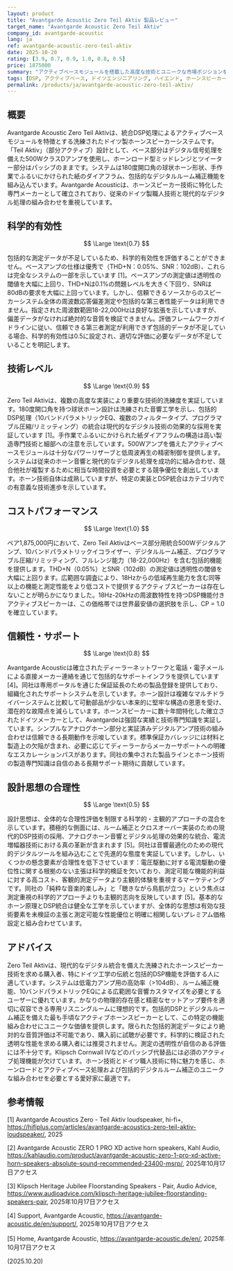 ```yaml
---
layout: product
title: "Avantgarde Acoustic Zero Teil Aktiv 製品レビュー"
target_name: "Avantgarde Acoustic Zero Teil Aktiv"
company_id: avantgarde-acoustic
lang: ja
ref: avantgarde-acoustic-zero-teil-aktiv
date: 2025-10-20
rating: [3.9, 0.7, 0.9, 1.0, 0.8, 0.5]
price: 1875000
summary: "アクティブベースモジュールを搭載した高度な技術とユニークな市場ポジションを持つドイツ製ホーンスピーカーですが、測定の透明性が限られているため評価に制約があります"
tags: [DSP, アクティブベース, ドイツエンジニアリング, ハイエンド, ホーンスピーカー]
permalink: /products/ja/avantgarde-acoustic-zero-teil-aktiv/
---
```

## 概要

Avantgarde Acoustic Zero Teil Aktivは、統合DSP処理によるアクティブベースモジュールを特徴とする洗練されたドイツ製ホーンスピーカーシステムです。「Teil Aktiv」（部分アクティブ）設計として、ベース部分はデジタル信号処理を備えた500WクラスDアンプを使用し、ホーンロード型ミッドレンジとツイーター部分はパッシブのままです。システムは180度開口角の球状ホーン形状、手作業でふるいにかけられた紙のダイアフラム、包括的なデジタルルーム補正機能を組み込んでいます。Avantgarde Acousticは、ホーンスピーカー技術に特化した専門メーカーとして確立されており、従来のドイツ製職人技術と現代的なデジタル処理の組み合わせを重視しています。

## 科学的有効性

$$ \Large \text{0.7} $$

包括的な測定データが不足しているため、科学的有効性を評価することができません。ベースアンプの仕様は優秀で（THD+N：0.05%、SNR：102dB）、これらは完全なシステムの一部を示しています [1]。ベースアンプの測定値は透明性の閾値を大幅に上回り、THD+Nは0.1%の問題レベルを大きく下回り、SNRは80dBの要求を大幅に上回っています。しかし、信頼できるソースからのスピーカーシステム全体の周波数応答偏差測定や包括的な第三者性能データは利用できません。指定された周波数範囲18-22,000Hzは良好な拡張を示していますが、偏差データがなければ絶対的な音質を検証できません。評価フレームワークガイドラインに従い、信頼できる第三者測定が利用できず包括的データが不足している場合、科学的有効性は0.5に設定され、適切な評価に必要なデータが不足していることを明記します。

## 技術レベル

$$ \Large \text{0.9} $$

Zero Teil Aktivは、複数の高度な実装により重要な技術的洗練度を実証しています。180度開口角を持つ球状ホーン設計は洗練された音響工学を示し、包括的DSP処理（10バンドパラメトリックEQ、複数のフィルタータイプ、プログラマブル圧縮/リミッティング）の統合は現代的なデジタル技術の効果的な採用を実証しています [1]。手作業でふるいにかけられた紙ダイアフラムの構造は高い製造専門技術と細部への注意を示しています。500Wアンプを備えたアクティブベースモジュールは十分なパワーリザーブと低周波再生の精密制御を提供します。システムは従来のホーン音響と現代的なデジタル処理を成功的に組み合わせ、競合他社が複製するために相当な時間投資を必要とする競争優位を創出しています。ホーン技術自体は成熟していますが、特定の実装とDSP統合はカテゴリ内での有意義な技術進歩を示しています。

## コストパフォーマンス

$$ \Large \text{1.0} $$

ペア1,875,000円において、Zero Teil Aktivはベース部分用統合500Wデジタルアンプ、10バンドパラメトリックイコライザー、デジタルルーム補正、プログラマブル圧縮/リミッティング、フルレンジ能力（18-22,000Hz）を含む包括的機能を提供します。THD+N（0.05%）とSNR（102dB）の測定値は透明性の閾値を大幅に上回ります。広範囲な調査により、18Hzからの低域再生能力を含む同等以上の機能と測定性能をより低コストで提供するアクティブスピーカーは存在しないことが明らかになりました。18Hz-20kHzの周波数特性を持つDSP機能付きアクティブスピーカーは、この価格帯では世界最安値の選択肢を示し、CP = 1.0を確立しています。

## 信頼性・サポート

$$ \Large \text{0.8} $$

Avantgarde Acousticは確立されたディーラーネットワークと電話・電子メールによる直接メーカー連絡を通じて包括的なサポートインフラを提供しています [4]。同社は専用ポータルを通じた保証延長のための製品登録を提供しており、組織化されたサポートシステムを示しています。ホーン設計は複雑なマルチドライバーシステムと比較して可動部品が少ない本来的に堅牢な構造の恩恵を受け、潜在的な故障点を減らしています。ホーンスピーカーに数十年間特化した確立されたドイツメーカーとして、Avantgardeは強固な実績と技術専門知識を実証しています。シンプルなアナログホーン部分と実証済みデジタルアンプ技術の組み合わせは信頼できる長期動作を示唆しています。標準保証カバレッジには材料と製造上の欠陥が含まれ、必要に応じてディーラーからメーカーサポートへの明確なエスカレーションパスがあります。同社の集中された製品ラインとホーン技術の製造専門知識は自信のある長期サポート期待に貢献しています。

## 設計思想の合理性

$$ \Large \text{0.5} $$

設計思想は、全体的な合理性評価を制限する科学的・主観的アプローチの混合を示しています。積極的な側面には、ルーム補正とクロスオーバー実装のための現代的DSP技術の採用、アナログホーン音響とデジタル処理の効果的な統合、電流増幅器技術における真の革新が含まれます [5]。同社は音響最適化のための現代的デジタルツールを組み込むことで先進的な態度を実証しています。しかし、いくつかの懸念要素が合理性を低下させています：電圧駆動に対する電流駆動の優位性に関する根拠のない主張は科学的検証を欠いており、測定可能な機能的利益に対する高コスト、客観的測定データより主観的体験を重視するマーケティングです。同社の「純粋な音楽的楽しみ」と「聴きながら鳥肌が立つ」という焦点は測定重視の科学的アプローチよりも主観的志向を反映しています [5]。基本的なホーン原理とDSP統合は健全な工学を示していますが、全体的な思想は有効な技術要素を未検証の主張と測定可能な性能優位と明確に相関しないプレミアム価格設定と組み合わせています。

## アドバイス

Zero Teil Aktivは、現代的なデジタル統合を備えた洗練されたホーンスピーカー技術を求める購入者、特にドイツ工学の伝統と包括的DSP機能を評価する人に適しています。システムは低電力アンプ用の高効率（>104dB）、ルーム補正機能、10バンドパラメトリックEQによる広範囲な音響カスタマイズを必要とするユーザーに優れています。かなりの物理的存在感と精密なセットアップ要件を適切に収容できる専用リスニングルームに理想的です。包括的DSPとデジタルルーム補正を備えた最も手頃なアクティブホーンスピーカーとして、この特定の機能組み合わせにユニークな価値を提供します。限られた包括的測定データにより絶対的な音質評価は不可能であり、購入前に試聴が必要です。科学的に検証された透明な性能を求める購入者には推奨されません。測定の透明性が自信のある評価には不十分です。Klipsch Cornwall IVなどのパッシブ代替品には必須のアクティブ処理機能が欠けています。ホーン技術とドイツ職人技術に特に魅力を感じ、ホーンロードとアクティブベース処理および包括的デジタルルーム補正のユニークな組み合わせを必要とする愛好家に最適です。

## 参考情報

[1] Avantgarde Acoustics Zero - Teil Aktiv loudspeaker, hi-fi+, https://hifiplus.com/articles/avantgarde-acoustics-zero-teil-aktiv-loudspeaker/, 2025

[2] Avantgarde Acoustic ZERO 1 PRO XD active horn speakers, Kahl Audio, https://kahlaudio.com/product/avantgarde-acoustic-zero-1-pro-xd-active-horn-speakers-absolute-sound-recommended-23400-msrp/, 2025年10月17日アクセス

[3] Klipsch Heritage Jubilee Floorstanding Speakers - Pair, Audio Advice, https://www.audioadvice.com/klipsch-heritage-jubilee-floorstanding-speakers-pair, 2025年10月17日アクセス

[4] Support, Avantgarde Acoustic, https://avantgarde-acoustic.de/en/support/, 2025年10月17日アクセス

[5] Home, Avantgarde Acoustic, https://avantgarde-acoustic.de/en/, 2025年10月17日アクセス

(2025.10.20)